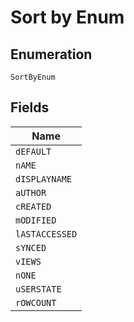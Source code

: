 
# Sort by Enum

## Enumeration

`SortByEnum`

## Fields

| Name |
|  --- |
| `dEFAULT` |
| `nAME` |
| `dISPLAYNAME` |
| `aUTHOR` |
| `cREATED` |
| `mODIFIED` |
| `lASTACCESSED` |
| `sYNCED` |
| `vIEWS` |
| `nONE` |
| `uSERSTATE` |
| `rOWCOUNT` |

